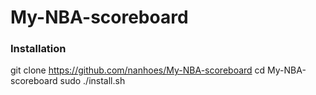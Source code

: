 # My-NBA-scoreboard
### Installation
git clone https://github.com/nanhoes/My-NBA-scoreboard
cd My-NBA-scoreboard
sudo ./install.sh
